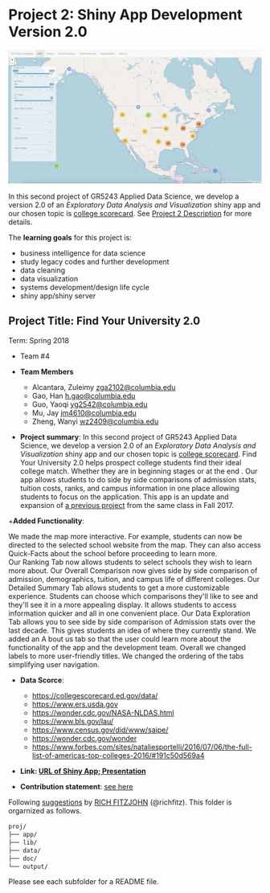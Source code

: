 # Project 2: Shiny App Development Version 2.0

![image](doc/MAP.png)

In this second project of GR5243 Applied Data Science, we develop a version 2.0 of an *Exploratory Data Analysis and Visualization* shiny app and our chosen topic is [college scorecard](https://collegescorecard.ed.gov/data/). See [Project 2 Description](doc/project2_desc.md) for more details.  

The **learning goals** for this project is:

- business intelligence for data science
- study legacy codes and further development
- data cleaning
- data visualization
- systems development/design life cycle
- shiny app/shiny server

## Project Title: Find Your University 2.0
Term: Spring 2018

+ Team #4
+ **Team Members**
	+ Alcantara, Zuleimy zga2102@columbia.edu
	+ Gao, Han h.gao@columbia.edu
	+ Guo, Yaoqi yg2542@columbia.edu
	+ Mu, Jay jm4610@columbia.edu
	+ Zheng, Wanyi wz2409@columbia.edu

+ **Project summary**: 
	In this second project of GR5243 Applied Data Science, we develop a version 2.0 of an *Exploratory Data Analysis and Visualization* shiny app and our chosen topic is [college scorecard](https://collegescorecard.ed.gov/data/). Find Your University 2.0  helps prospect college students find their ideal college match.   Whether they are in beginning stages or at the end .  Our app allows students to do side by side comparisons of  admission stats, tuition costs, ranks, and campus information in one place allowing students to focus on the application.   This app is an update and expansion of [a previous project](https://github.com/TZstatsADS/Fall2017-project2-grp9) from the same class in Fall 2017.

+**Added Functionality**:

We made the map more interactive. For example, students can now be directed to the selected school
website from the map. They can also access Quick-Facts about the school before proceeding to learn more.  
Our Ranking Tab now allows students to select schools they wish to learn more about. 
Our Overall Comparison now gives side by side comparison of admission, demographics, tuition, and campus life of different colleges.
Our Detailed Summary Tab allows students to get a more customizable experience. Students can choose which comparisons they'll like to see and they'll see it in a more appealing display. It allows students to access information quicker and all in one convenient place. 
Our Data Exploration Tab allows you to see side by side comparison of Admission stats over the last decade. This gives students an idea of where  they currently stand. 
We added an A	bout us tab so that the user could learn more about the functionality of the app and the development team. 
Overall we changed labels to more user-friendly titles.  We changed the ordering of the tabs simplifying user navigation. 


+ **Data Scorce**: 
   - https://collegescorecard.ed.gov/data/
   - https://www.ers.usda.gov
   - https://wonder.cdc.gov/NASA-NLDAS.html
   - https://www.bls.gov/lau/
   - https://www.census.gov/did/www/saipe/
   - https://wonder.cdc.gov/wonder
   - https://www.forbes.com/sites/nataliesportelli/2016/07/06/the-full-list-of-americas-top-colleges-2016/#191c50d569a4

+ **Link: [URL of Shiny App; ](https://han-gao.shinyapps.io/FindYourUniversity/) [Presentation](https://docs.google.com/presentation/d/16SUNrmYzo1jN8pnKvO0QCS9X_YqaipJGoy5Kaxis9Yk/edit?usp=sharing)**

+ **Contribution statement**: [see here](doc/a_note_on_contributions.md)

Following [suggestions](http://nicercode.github.io/blog/2013-04-05-projects/) by [RICH FITZJOHN](http://nicercode.github.io/about/#Team) (@richfitz). This folder is orgarnized as follows.

```
proj/
├── app/
├── lib/
├── data/
├── doc/
└── output/
```

Please see each subfolder for a README file.

